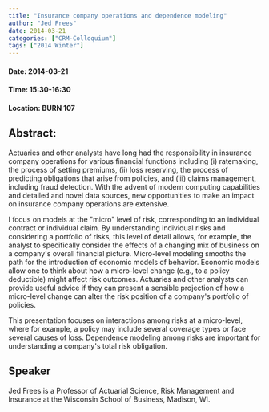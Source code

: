 ```yaml
---
title: "Insurance company operations and dependence modeling"
author: "Jed Frees"
date: 2014-03-21
categories: ["CRM-Colloquium"]
tags: ["2014 Winter"]
---
```


#### Date: 2014-03-21
#### Time: 15:30-16:30
#### Location: BURN 107
## Abstract:

Actuaries and other analysts have long had the responsibility in insurance company operations for various financial functions including  (i) ratemaking, the process of setting premiums, (ii) loss reserving, the process of predicting obligations that arise from policies, and (iii) claims management, including fraud detection. With the advent of modern computing capabilities and detailed and novel data sources, new  opportunities to make an impact on insurance company operations are extensive.

I focus on models at the "micro" level of risk, corresponding to an individual contract or individual claim. By understanding individual risks and considering a portfolio of risks, this level of detail allows, for example, the analyst to specifically consider the effects of a changing mix of business on a company's overall financial picture. Micro-level modeling smooths the path for the introduction of economic models of behavior. Economic models allow one to think about how a micro-level change (e.g., to a policy deductible) might affect risk outcomes. Actuaries and other analysts can provide useful advice if they can present a sensible projection of how a micro-level change can alter the risk position of a company's portfolio of policies.

This presentation focuses on interactions among risks at a micro-level, where for example, a policy may include several coverage types or face  several causes of loss. Dependence modeling among risks are important  for understanding a company's total risk obligation.




## Speaker

Jed Frees is a Professor of Actuarial Science, Risk Management and Insurance at the Wisconsin School of Business, Madison, WI.

